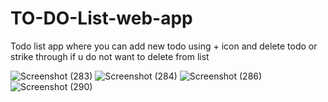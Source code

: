 # TO-DO-List-web-app
Todo list app where you can add new todo using + icon and delete todo or strike through if u do not want to delete from list

![Screenshot (283)](https://user-images.githubusercontent.com/44652823/93728344-31332100-fbdd-11ea-81c6-23dce897927c.png)
![Screenshot (284)](https://user-images.githubusercontent.com/44652823/93728346-342e1180-fbdd-11ea-9eab-04b9383a98b2.png)
![Screenshot (286)](https://user-images.githubusercontent.com/44652823/93728348-35f7d500-fbdd-11ea-8dce-b1a545a8f75f.png)
![Screenshot (290)](https://user-images.githubusercontent.com/44652823/93728353-37290200-fbdd-11ea-84b6-fe0446b4cc77.png)
